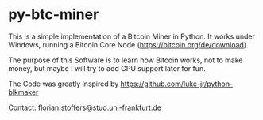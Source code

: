 # py-btc-miner

This is a simple implementation of a Bitcoin Miner in Python.
It works under Windows, running a Bitcoin Core Node (https://bitcoin.org/de/download).

The purpose of this Software is to learn how Bitcoin works, not to make money, but maybe I will try to add GPU support later for fun.

The Code was greatly inspired by https://github.com/luke-jr/python-blkmaker

Contact: florian.stoffers@stud.uni-frankfurt.de
